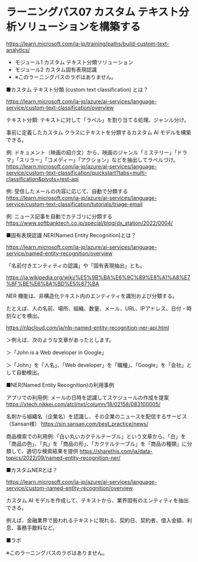 # ラーニングパス07 カスタム テキスト分析ソリューションを構築する

https://learn.microsoft.com/ja-jp/training/paths/build-custom-text-analytics/

- モジュール1 カスタム テキスト分類ソリューション
- モジュール2 カスタム固有表現認識
- ※このラーニングパスのラボはありません。

■カスタム テキスト分類 (custom text classification) とは？

https://learn.microsoft.com/ja-jp/azure/ai-services/language-service/custom-text-classification/overview

テキスト分類: テキストに対して「ラベル」を割り当てる処理。ジャンル分け。

事前に定義したカスタム クラスにテキストを分類するカスタム AI モデルを構築できる。

例: ドキュメント（映画の紹介文）から、映画のジャンル「ミステリー」「ドラマ」「スリラー」「コメディー」「アクション」などを抽出してラベルづけ。
https://learn.microsoft.com/ja-jp/azure/ai-services/language-service/custom-text-classification/quickstart?tabs=multi-classification&pivots=rest-api

例: 受信したメールの内容に応じて、自動で分類する
https://learn.microsoft.com/ja-jp/azure/ai-services/language-service/custom-text-classification/tutorials/triage-email

例: ニュース記事を自動でカテゴリに分類する
https://www.softbanktech.co.jp/special/blog/dx_station/2022/0004/


■固有表現認識 NER(Named Entity Recognition)とは？

https://learn.microsoft.com/ja-jp/azure/ai-services/language-service/named-entity-recognition/overview

「名前付きエンティティの認識」や「固有表現抽出」とも。

https://ja.wikipedia.org/wiki/%E5%9B%BA%E6%9C%89%E8%A1%A8%E7%8F%BE%E6%8A%BD%E5%87%BA

NER 機能は、非構造化テキスト内のエンティティを識別および分類する。

たとえば、人の名前、場所、組織、数量、メール、URL、IPアドレス、日付・時刻などを検出。

https://nlpcloud.com/ja/nlp-named-entity-recognition-ner-api.html

＞例えば、次のような文章があったとします。

＞「John is a Web developer in Google」

＞「John」を「人名」、「Web developer」を「職種」、「Google」を「会社」として自動検出。

■NER(Named Entity Recognition)の利用事例

アプリでの利用例: メールの日時を認識してスケジュールの作成を提案
https://xtech.nikkei.com/atcl/nxt/column/18/02158/083100005/

名刺から組織名（企業名）を認識し、その企業のニュースを配信するサービス（Sansan様）
https://sin.sansan.com/best_practice/news/

商品検索での利用例:「白い丸いカクテルテーブル」という文章から、「白」を「商品の色」、「丸」を「商品の形」、「カクテルテーブル」を「商品の種類」に分類して、適切な検索結果を提供
https://sharethis.com/ja/data-topics/2022/09/named-entity-recognition-ner/


■カスタムNERとは？

https://learn.microsoft.com/ja-jp/azure/ai-services/language-service/custom-named-entity-recognition/overview

カスタム AI モデルを作成して、テキストから、業界固有のエンティティを抽出できる。

例えば、金融業界で扱われるテキストに現れる、契約日、契約者、借入金額、利息、事務手数料など。

■ラボ

※このラーニングパスのラボはありません。

